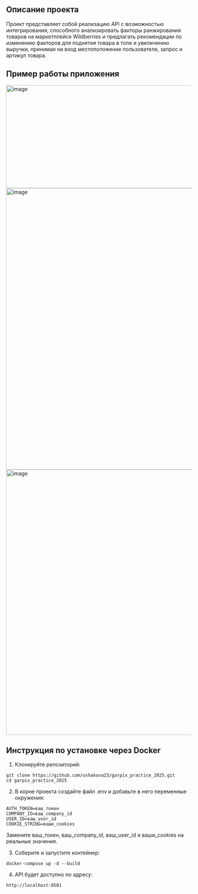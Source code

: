 ## Описание проекта 
Проект представляет собой реализацию API с возможностью интегрирования, способного анализировать факторы ранжирования товаров на маркетплейсе Wildberries и предлагать рекомендации по изменению факторов для поднятия товара в топе и увеличению выручки, принимая на вход местоположение пользователя, запрос и артикул товара.

## Пример работы приложения
<img width="1536" height="279" alt="image" src="https://github.com/user-attachments/assets/896116f8-bafc-418f-908c-b6a411843ebf" />
<img width="1564" height="762" alt="image" src="https://github.com/user-attachments/assets/390a302d-ae2b-4563-9f24-18aeae159e43" />
<img width="1566" height="719" alt="image" src="https://github.com/user-attachments/assets/89877a77-f98c-4eae-8155-a28f3f7d76ee" />


## Инструкция по установке через Docker
1. Клонируйте репозиторий:
```
git clone https://github.com/ushakova23/garpix_practice_2025.git
cd garpix_practice_2025
```
2. В корне проекта создайте файл .env и добавьте в него переменные окружения:
```
AUTH_TOKEN=ваш_токен
COMPANY_ID=ваш_company_id
USER_ID=ваш_user_id
COOKIE_STRING=ваши_cookies
```
Замените ваш_токен, ваш_company_id, ваш_user_id и ваши_cookies на реальные значения.

3. Соберите и запустите контейнер:
```
docker-compose up -d --build
```
4. API будет доступно по адресу:
```
http://localhost:8501
```
